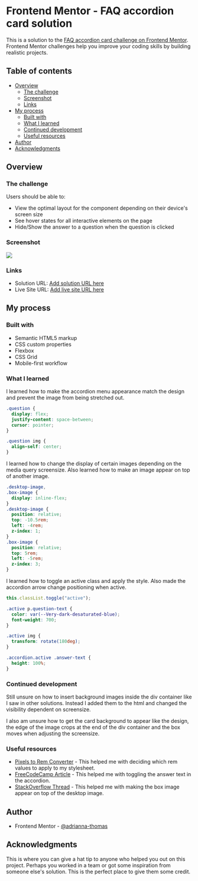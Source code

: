 # Frontend Mentor - FAQ accordion card solution

This is a solution to the [FAQ accordion card challenge on Frontend Mentor](https://www.frontendmentor.io/challenges/faq-accordion-card-XlyjD0Oam). Frontend Mentor challenges help you improve your coding skills by building realistic projects.

## Table of contents

- [Overview](#overview)
  - [The challenge](#the-challenge)
  - [Screenshot](#screenshot)
  - [Links](#links)
- [My process](#my-process)
  - [Built with](#built-with)
  - [What I learned](#what-i-learned)
  - [Continued development](#continued-development)
  - [Useful resources](#useful-resources)
- [Author](#author)
- [Acknowledgments](#acknowledgments)

## Overview

### The challenge

Users should be able to:

- View the optimal layout for the component depending on their device's screen size
- See hover states for all interactive elements on the page
- Hide/Show the answer to a question when the question is clicked

### Screenshot

![](./screenshot.jpg)

### Links

- Solution URL: [Add solution URL here](https://your-solution-url.com)
- Live Site URL: [Add live site URL here](https://your-live-site-url.com)

## My process

### Built with

- Semantic HTML5 markup
- CSS custom properties
- Flexbox
- CSS Grid
- Mobile-first workflow

### What I learned

I learned how to make the accordion menu appearance match the design and prevent the image from being stretched out.

```css
.question {
  display: flex;
  justify-content: space-between;
  cursor: pointer;
}

.question img {
  align-self: center;
}
```

I learned how to change the display of certain images depending on the media query screensize. Also learned how to make an image appear on top of another image.

```css
.desktop-image,
.box-image {
  display: inline-flex;
}
.desktop-image {
  position: relative;
  top: -10.5rem;
  left: -4rem;
  z-index: 1;
}
.box-image {
  position: relative;
  top: 5rem;
  left: -5rem;
  z-index: 3;
}
```

I learned how to toggle an active class and apply the style. Also made the accordion arrow change positioning when active.

```js
this.classList.toggle("active");
```

```css
.active p.question-text {
  color: var(--Very-dark-desaturated-blue);
  font-weight: 700;
}

.active img {
  transform: rotate(180deg);
}

.accordion.active .answer-text {
  height: 100%;
}
```

### Continued development

Still unsure on how to insert background images inside the div container like I saw in other solutions. Instead I added them to the html and changed the visibility dependent on screensize.

I also am unsure how to get the card background to appear like the design, the edge of the image crops at the end of the div container and the box moves when adjusting the screensize.

### Useful resources

- [Pixels to Rem Converter](https://www.ninjaunits.com/converters/pixels/pixels-rem/) - This helped me with deciding which rem values to apply to my stylesheet.
- [FreeCodeCamp Article](https://www.freecodecamp.org/news/build-an-accordion-menu-using-html-css-and-javascript/) - This helped me with toggling the answer text in the accordion.
- [StackOverflow Thread](https://stackoverflow.com/questions/48474/how-do-i-position-one-image-on-top-of-another-in-html) - This helped me with making the box image appear on top of the desktop image.

## Author

- Frontend Mentor - [@adrianna-thomas](https://www.frontendmentor.io/profile/adrianna-thomas)

## Acknowledgments

This is where you can give a hat tip to anyone who helped you out on this project. Perhaps you worked in a team or got some inspiration from someone else's solution. This is the perfect place to give them some credit.
